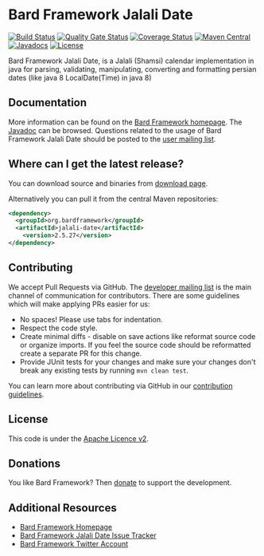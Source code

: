 Bard Framework Jalali Date
===================
[![Build Status](https://travis-ci.org/bardframework/jalali-date.svg)](https://travis-ci.org/bardframework/jalali-date)
[![Quality Gate Status](https://sonarcloud.io/api/project_badges/measure?project=bardframework_jalali-date&metric=alert_status)](https://sonarcloud.io/dashboard?id=bardframework_jalali-date)
[![Coverage Status](https://coveralls.io/repos/bardframework/jalali-date/badge.svg)](https://coveralls.io/r/bardframework/jalali-date)
[![Maven Central](https://maven-badges.herokuapp.com/maven-central/org.bardframework/jalali-date/badge.svg)](https://maven-badges.herokuapp.com/maven-central/org.bardframework/jalali-date/)
[![Javadocs](https://javadoc.io/badge/org.bardframework/jalali-date/0.5.svg)](https://javadoc.io/doc/org.bardframework/jalali-date/0.5)
[![License](http://img.shields.io/:license-apache-blue.svg)](http://www.apache.org/licenses/LICENSE-2.0.html)

Bard Framework Jalali Date, is a Jalali (Shamsi) calendar implementation in java for parsing, validating, manipulating,
converting and formatting persian dates (like java 8 LocalDate(Time) in java 8)

Documentation
-------------
More information can be found on the [Bard Framework homepage](https://bardframework.org).
The [Javadoc](https://javadoc.io/doc/org.bardframework/jalali-date/latest/index.html) can be browsed.
Questions related to the usage of Bard Framework Jalali Date should be posted to the [user mailing list][ml].

Where can I get the latest release?
-----------------------------------
You can download source and binaries from [download page](https://repo1.maven.org/maven2/org/bardframework/jalali-date).

Alternatively you can pull it from the central Maven repositories:

```xml
<dependency>
  <groupId>org.bardframework</groupId>
  <artifactId>jalali-date</artifactId>
    <version>2.5.27</version>
</dependency>
```

Contributing
------------
We accept Pull Requests via GitHub. The [developer mailing list][ml] is the main channel of communication for
contributors.
There are some guidelines which will make applying PRs easier for us:

+ No spaces! Please use tabs for indentation.
+ Respect the code style.
+ Create minimal diffs - disable on save actions like reformat source code or organize imports. If you feel the source
  code should be reformatted create a separate PR for this change.
+ Provide JUnit tests for your changes and make sure your changes don't break any existing tests by
  running ```mvn clean test```.

You can learn more about contributing via GitHub in our [contribution guidelines](CONTRIBUTING.md).

License
-------
This code is under the [Apache Licence v2](https://www.apache.org/licenses/LICENSE-2.0).

Donations
---------
You like Bard Framework? Then [donate](https://bardframework.org/donate) to support the development.

Additional Resources
--------------------

+ [Bard Framework Homepage](https://bardframework.org/)
+ [Bard Framework Jalali Date Issue Tracker](https://github.com/bardframework/jalali-date/issues)
+ [Bard Framework Twitter Account](https://twitter.com/BardFramework)

[ml]:https://bardframework.org/mails-list.html
